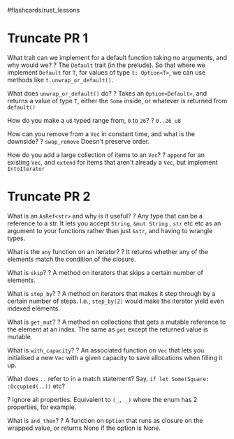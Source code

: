 #flashcards/rust_lessons

# Truncate PR 1

What trait can we implement for a default function taking no arguments, and why would we?
?
The `Default` trait (in the prelude).
So that where we implement `Default` for `T`, for values of type `t: Option<T>`, we can use methods like `t.unwrap_or_default()`.
<!--SR:2022-10-06,27,250-->

What does `unwrap_or_default()` do?
?
Takes an `Option<Default>`, and returns a value of type `T`, either the `Some` inside, or whatever is returned from `default()`
<!--SR:2022-10-07,28,250-->

How do you make a `u8` typed range from, `0` to `26`?
?
`0..26_u8`
<!--SR:2022-10-15,34,250-->

How can you remove from a `Vec` in constant time, and what is the downside?
?
`swap_remove`
Doesn't preserve order.
<!--SR:2022-10-15,34,250-->

How do you add a large collection of items to an `Vec`?
?
`append` for an existing `Vec`, and `extend` for items that aren't already a `Vec`, but implement `IntoIterator`
<!--SR:2022-10-06,6,190-->

# Truncate PR 2

What is an `AsRef<str>` and why is it useful?
?
Any type that can be a reference to a str.
It lets you accept `String`, `&mut String` , `str` etc etc as an argument to your functions rather than just `&str`, and having to wrangle types.
<!--SR:2022-10-06,9,250-->

What is the `any` function on an iterator?
?
It returns whether any of the elements match the condition of the closure.
<!--SR:2022-10-07,10,250-->

What is `skip`?
?
A method on iterators that skips a certain number of elements.
<!--SR:2022-10-04,5,250-->

What is `step_by`?
?
A method on iterators that makes it step through by a certain number of steps. I.e., `step_by(2)` would make the iterator yield even indexed elements.
<!--SR:2022-10-03,4,250-->

What is `get_mut`?
?
A method on collections that gets a mutable reference to the element at an index. The same as `get` except the returned value is mutable.
<!--SR:2022-10-05,6,250-->

What is `with_capacity`?
?
An associated function on `Vec` that lets you initialised a new `Vec` with a given capacity to save allocations when filling it up.
<!--SR:2022-10-01,4,250-->

What does `..` refer to in a match statement? Say, `if let Some(Square: :Occupied(..))` etc?
<!--SR:2022-09-30,3,250-->
?
Ignore all properties.
Equivalent to `(_, _)` where the enum has 2 properties, for example.
<!--SR:2022-10-01,4,250-->

What is `and_then`?
?
A function on `Option` that runs as closure on the wrapped value, or returns None if the option is None.
<!--SR:2022-10-02,2,230-->
